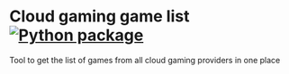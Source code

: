 # Cloud gaming game list [![Python package](https://github.com/badwulfy/cloud-gaming-game-list/actions/workflows/python-package.yml/badge.svg)](https://github.com/badwulfy/cloud-gaming-game-list/actions/workflows/python-package.yml)

Tool to get the list of games from all cloud gaming providers in one place

